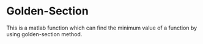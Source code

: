 # Golden-Section

This is a matlab function which can find the minimum value of a function by using golden-section method.
